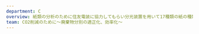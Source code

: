 ```yaml
---
department: C
overview: 紙類の分析のために住友電装に協力してもらい分光装置を用いて17種類の紙の種類を分別方法を提案したりクイズを作ったり...
team: CO2削減のために～廃棄物分別の適正化、効率化～
---
```

